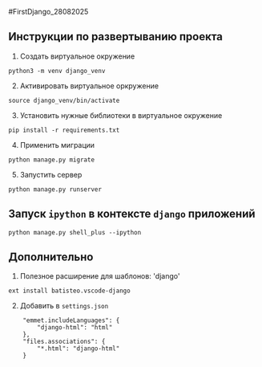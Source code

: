 #FirstDjango_28082025

## Инструкции по развертыванию проекта
1. Создать виртуальное окружение
```
python3 -m venv django_venv
```
2. Активировать виртуальное оркружение
```
source django_venv/bin/activate
```
3. Установить нужные библиотеки в виртуальное окружение
```
pip install -r requirements.txt
```
4. Применить миграции
```
python manage.py migrate
```
5. Запустить сервер
```
python manage.py runserver

```
## Запуск `ipython` в контексте `django` приложений
```
python manage.py shell_plus --ipython
```

## Дополнительно
1. Полезное расширение для шаблонов: 'django'
```
ext install batisteo.vscode-django
```
2. Добавить в `settings.json`
```
    "emmet.includeLanguages": {
        "django-html": "html"
    },
    "files.associations": {
        "*.html": "django-html"
    }

